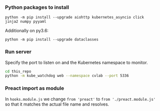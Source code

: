


### Python packages to install

```
python -m pip install --upgrade aiohttp kubernetes_asyncio click jinja2 numpy pyyaml  
```

Additionally on py3.6:
```
python -m pip install --upgrade dataclasses
```

### Run server

Specify the port to listen on and the Kubernetes namespace to monitor.

```bash
cd this_repo
python -m kube_watchdog web --namespace cvlab --port 5336 
```


### Preact import as module

In `hooks.module.js` we change `from 'preact'` to `from './preact.module.js'` so that it matches the actual file name and resolves.
